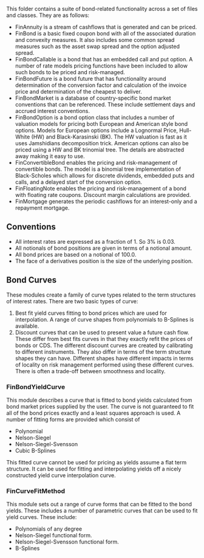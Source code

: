 This folder contains a suite of bond-related functionality across a set of files and classes. They are as follows:

* FinAnnuity is a stream of cashflows that is generated and can be priced.
* FinBond is a basic fixed coupon bond with all of the associated duration and convexity measures. It also includes some common spread measures such as the asset swap spread and the option adjusted spread.
* FinBondCallable is a bond that has an embedded call and put option. A number of rate models pricing functions have been included to allow such bonds to be priced and risk-managed.
* FinBondFuture is a bond future that has functionality around determination of the conversion factor and calculation of the invoice price and determination of the cheapest to deliver. 
* FinBondMarket is a database of country-specific bond market conventions that can be referenced. These include settlement days and accrued interest conventions.
* FinBondOption is a bond option class that includes a number of valuation models for pricing both European and American style bond options. Models for European options include a Lognormal Price, Hull-White (HW) and Black-Karasinski (BK). The HW valuation is fast as it uses Jamshidians decomposition trick. American options can also be priced using a HW and BK trinomial tree. The details are abstracted away making it easy to use.
* FinConvertibleBond enables the pricing and risk-management of convertible bonds. The model is a binomial tree implementation of Black-Scholes which allows for discrete dividends, embedded puts and calls, and a delayed start of the conversion option.
* FinFloatingNote enables the pricing and risk-management of a bond with floating rate coupons. Discount margin calculations are provided.
* FinMortgage generates the periodic cashflows for an interest-only and a repayment mortgage. 


## Conventions

* All interest rates are expressed as a fraction of 1. So 3% is 0.03.
* All notionals of bond positions are given in terms of a notional amount.
* All bond prices are based on a notional of 100.0.
* The face of a derivatives position is the size of the underlying position.

## Bond Curves
These modules create a family of curve types related to the term structures of interest rates. There are two basic types of curve:

1. Best fit yield curves fitting to bond prices which are used for interpolation. A range of curve shapes from polynomials to B-Splines is available.
2. Discount curves that can be used to present value a future cash flow. These differ from best fits curves in that they exactly refit the prices of bonds or CDS. The different discount curves are created by calibrating to different instruments. They also differ in terms of the term structure shapes they can have. Different shapes have different impacts in terms of locality on risk management performed using these different curves. There is often a trade-off between smoothness and locality.

### FinBondYieldCurve
This module describes a curve that is fitted to bond yields calculated from bond market prices supplied by the user. The curve is not guaranteed to fit all of the bond prices exactly and a least squares approach is used. A number of fitting forms are provided which consist of 

* Polynomial 
* Nelson-Siegel
* Nelson-Siegel-Svensson
* Cubic B-Splines

This fitted curve cannot be used for pricing as yields assume a flat term structure. It can be used for fitting and interpolating yields off a nicely constructed yield curve interpolation curve.

### FinCurveFitMethod
This module sets out a range of curve forms that can be fitted to the bond yields. These includes a number of parametric curves that can be used to fit yield curves. These include:
* Polynomials of any degree 
* Nelson-Siegel functional form. 
* Nelson-Siegel-Svensson functional form.
* B-Splines
